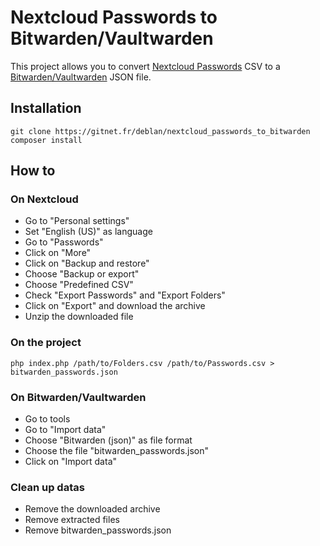 # Nextcloud Passwords to Bitwarden/Vaultwarden

This project allows you to convert [Nextcloud Passwords](https://apps.nextcloud.com/apps/passwords) CSV to a [Bitwarden/Vaultwarden](https://github.com/dani-garcia/vaultwarden) JSON file.

## Installation

```shell
git clone https://gitnet.fr/deblan/nextcloud_passwords_to_bitwarden
composer install
```

## How to

### On Nextcloud

* Go to "Personal settings"
* Set "English (US)" as language
* Go to "Passwords"
* Click on "More"
* Click on "Backup and restore"
* Choose "Backup or export"
* Choose "Predefined CSV"
* Check "Export Passwords" and "Export Folders"
* Click on "Export" and download the archive
* Unzip the downloaded file

### On the project

```shell
php index.php /path/to/Folders.csv /path/to/Passwords.csv > bitwarden_passwords.json
```

### On Bitwarden/Vaultwarden

* Go to tools
* Go to "Import data"
* Choose "Bitwarden (json)" as file format
* Choose the file "bitwarden_passwords.json"
* Click on "Import data"

### Clean up datas

* Remove the downloaded archive
* Remove extracted files
* Remove bitwarden_passwords.json
